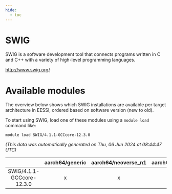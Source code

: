 ```yaml
---
hide:
  - toc
---
```


SWIG
====


SWIG is a software development tool that connects programs written in C and C++ with a variety of high-level programming languages.

http://www.swig.org/
# Available modules


The overview below shows which SWIG installations are available per target architecture in EESSI, ordered based on software version (new to old).

To start using SWIG, load one of these modules using a `module load` command like:

```shell
module load SWIG/4.1.1-GCCcore-12.3.0
```

*(This data was automatically generated on Thu, 06 Jun 2024 at 08:44:47 UTC)*  

| |aarch64/generic|aarch64/neoverse_n1|aarch64/neoverse_v1|x86_64/generic|x86_64/amd/zen2|x86_64/amd/zen3|x86_64/intel/haswell|x86_64/intel/skylake_avx512|
| :---: | :---: | :---: | :---: | :---: | :---: | :---: | :---: | :---: |
|SWIG/4.1.1-GCCcore-12.3.0|x|x|x|x|x|x|x|x|
